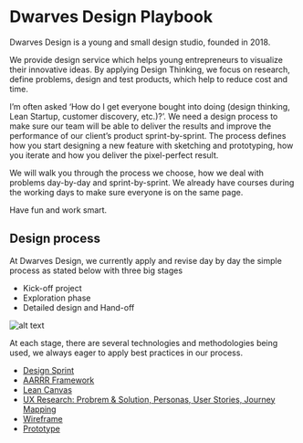 # Dwarves Design Playbook

Dwarves Design is a young and small design studio, founded in 2018. 

We provide design service which helps young entrepreneurs to visualize their innovative ideas. By applying Design Thinking, we focus on research, define problems, design and test products, which help to reduce cost and time.

I’m often asked ‘How do I get everyone bought into doing (design thinking, Lean Startup, customer discovery, etc.)?’. We need a design process to make sure our team will be able to deliver the results and improve the performance of our client’s product sprint-by-sprint.
The process defines how you start designing a new feature with sketching and prototyping, how you iterate and how you deliver the pixel-perfect result. 

We will walk you through the process we choose, how we deal with problems day-by-day and sprint-by-sprint. We already have courses during the working days to make sure everyone is on the same page.

Have fun and work smart.

## Design process

At Dwarves Design, we currently apply and revise day by day the simple process as stated below with three big stages
- Kick-off project
- Exploration phase
- Detailed design and Hand-off

![alt text][design process]

[design process]: https://uxstudioteam.com/website/wp-content/uploads/2016/06/ux-process.png "Design process"

At each stage, there are several technologies and methodologies being used, we always eager to apply best practices in our process.

- [Design Sprint](/design/design-sprint.md)
- [AARRR Framework](/design/AARRR.md)
- [Lean Canvas](/design/lean-canvas.md)
- [UX Research: Probrem & Solution, Personas, User Stories, Journey Mapping](/design/UX.md)
- [Wireframe](/design/wireframe.md)
- [Prototype](/design/prototype.md)
